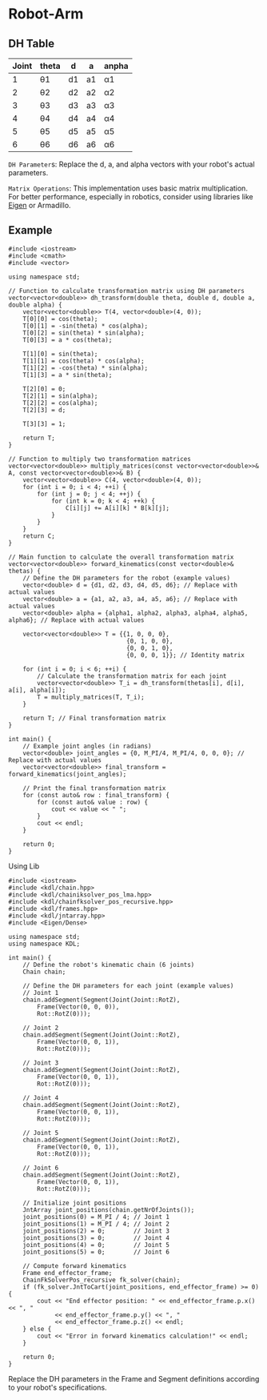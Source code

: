 # Robot-Arm

## DH Table
| Joint | theta  |    d   |    a   |  anpha |
| ----- | ------ | ------ | ------ | ------ |
|   1   |   θ1   |   d1   |   a1   |   α1   |
|   2   |   θ2   |   d2   |   a2   |   α2   |
|   3   |   θ3   |   d3   |   a3   |   α3   |
|   4   |   θ4   |   d4   |   a4   |   α4   |
|   5   |   θ5   |   d5   |   a5   |   α5   |
|   6   |   θ6   |   d6   |   a6   |   α6   |

`DH Parameter`s: Replace the d, a, and alpha vectors with your robot's actual parameters.

`Matrix Operations`: This implementation uses basic matrix multiplication. For better performance, especially in robotics, consider using libraries like [Eigen](https://gitlab.com/libeigen/eigen) or Armadillo.

## Example

```
#include <iostream>
#include <cmath>
#include <vector>

using namespace std;

// Function to calculate transformation matrix using DH parameters
vector<vector<double>> dh_transform(double theta, double d, double a, double alpha) {
    vector<vector<double>> T(4, vector<double>(4, 0));
    T[0][0] = cos(theta);
    T[0][1] = -sin(theta) * cos(alpha);
    T[0][2] = sin(theta) * sin(alpha);
    T[0][3] = a * cos(theta);
    
    T[1][0] = sin(theta);
    T[1][1] = cos(theta) * cos(alpha);
    T[1][2] = -cos(theta) * sin(alpha);
    T[1][3] = a * sin(theta);
    
    T[2][0] = 0;
    T[2][1] = sin(alpha);
    T[2][2] = cos(alpha);
    T[2][3] = d;
    
    T[3][3] = 1;

    return T;
}

// Function to multiply two transformation matrices
vector<vector<double>> multiply_matrices(const vector<vector<double>>& A, const vector<vector<double>>& B) {
    vector<vector<double>> C(4, vector<double>(4, 0));
    for (int i = 0; i < 4; ++i) {
        for (int j = 0; j < 4; ++j) {
            for (int k = 0; k < 4; ++k) {
                C[i][j] += A[i][k] * B[k][j];
            }
        }
    }
    return C;
}

// Main function to calculate the overall transformation matrix
vector<vector<double>> forward_kinematics(const vector<double>& thetas) {
    // Define the DH parameters for the robot (example values)
    vector<double> d = {d1, d2, d3, d4, d5, d6}; // Replace with actual values
    vector<double> a = {a1, a2, a3, a4, a5, a6}; // Replace with actual values
    vector<double> alpha = {alpha1, alpha2, alpha3, alpha4, alpha5, alpha6}; // Replace with actual values

    vector<vector<double>> T = {{1, 0, 0, 0},
                                 {0, 1, 0, 0},
                                 {0, 0, 1, 0},
                                 {0, 0, 0, 1}}; // Identity matrix

    for (int i = 0; i < 6; ++i) {
        // Calculate the transformation matrix for each joint
        vector<vector<double>> T_i = dh_transform(thetas[i], d[i], a[i], alpha[i]);
        T = multiply_matrices(T, T_i);
    }

    return T; // Final transformation matrix
}

int main() {
    // Example joint angles (in radians)
    vector<double> joint_angles = {0, M_PI/4, M_PI/4, 0, 0, 0}; // Replace with actual values
    vector<vector<double>> final_transform = forward_kinematics(joint_angles);

    // Print the final transformation matrix
    for (const auto& row : final_transform) {
        for (const auto& value : row) {
            cout << value << " ";
        }
        cout << endl;
    }

    return 0;
}

```

Using Lib

```
#include <iostream>
#include <kdl/chain.hpp>
#include <kdl/chainiksolver_pos_lma.hpp>
#include <kdl/chainfksolver_pos_recursive.hpp>
#include <kdl/frames.hpp>
#include <kdl/jntarray.hpp>
#include <Eigen/Dense>

using namespace std;
using namespace KDL;

int main() {
    // Define the robot's kinematic chain (6 joints)
    Chain chain;

    // Define the DH parameters for each joint (example values)
    // Joint 1
    chain.addSegment(Segment(Joint(Joint::RotZ), 
        Frame(Vector(0, 0, 0)), 
        Rot::RotZ(0)));
    
    // Joint 2
    chain.addSegment(Segment(Joint(Joint::RotZ), 
        Frame(Vector(0, 0, 1)), 
        Rot::RotZ(0)));
    
    // Joint 3
    chain.addSegment(Segment(Joint(Joint::RotZ), 
        Frame(Vector(0, 0, 1)), 
        Rot::RotZ(0)));

    // Joint 4
    chain.addSegment(Segment(Joint(Joint::RotZ), 
        Frame(Vector(0, 0, 1)), 
        Rot::RotZ(0)));

    // Joint 5
    chain.addSegment(Segment(Joint(Joint::RotZ), 
        Frame(Vector(0, 0, 1)), 
        Rot::RotZ(0)));

    // Joint 6
    chain.addSegment(Segment(Joint(Joint::RotZ), 
        Frame(Vector(0, 0, 1)), 
        Rot::RotZ(0)));

    // Initialize joint positions
    JntArray joint_positions(chain.getNrOfJoints());
    joint_positions(0) = M_PI / 4; // Joint 1
    joint_positions(1) = M_PI / 4; // Joint 2
    joint_positions(2) = 0;        // Joint 3
    joint_positions(3) = 0;        // Joint 4
    joint_positions(4) = 0;        // Joint 5
    joint_positions(5) = 0;        // Joint 6

    // Compute forward kinematics
    Frame end_effector_frame;
    ChainFkSolverPos_recursive fk_solver(chain);
    if (fk_solver.JntToCart(joint_positions, end_effector_frame) >= 0) {
        cout << "End effector position: " << end_effector_frame.p.x() << ", "
             << end_effector_frame.p.y() << ", "
             << end_effector_frame.p.z() << endl;
    } else {
        cout << "Error in forward kinematics calculation!" << endl;
    }

    return 0;
}
```
Replace the DH parameters in the Frame and Segment definitions according to your robot's specifications.

